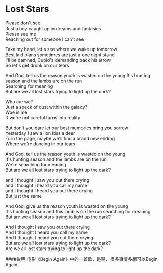 Lost Stars
===========

Please don't see  
Just a boy caught up in dreams and fantasies  
Please see me  
Reaching out for someone I can't see

Take my hand, let's see where we wake up tomorrow  
Best laid plans sometimes are just a one night stand  
I'll be damned, Cupid's demanding back his arrow  
So let's get drunk on our tears

And God, tell us the reason youth is wasted on the young  It's hunting season and the lambs are on the run   
Searching for meaning  
But are we all lost stars trying to light up the dark?

Who are we?  
Just a speck of dust within the galaxy?  
Woe is me  
If we're not careful turns into reality

But don't you dare let our best memories bring you sorrow  
Yesterday I saw a lion kiss a deer  
Turn the page, maybe we'll find a brand new ending  
Where we're dancing in our tears

And God, tell us the reason youth is wasted on the young  
It's hunting season and the lambs are on the run  
We're searching for meaning  
But are we all lost stars trying to light up the dark?

and I thought I saw you out there crying  
and I thought I heard you call my name  
and I thought I heard you out there crying  
But just the same

And God, give us the reason youth is wasted on the young  
It's hunting season and this lamb is on the run
searching for meaning  
But are we all lost stars trying to light up the dark?

And I thought I saw you out there crying  
And I thought I heard you call my name  
And I thought I heard you out there crying  
But are we all lost stars trying to light up the dark?  
Are we all lost stars trying to light up the dark?

####说明
电影《Begin Again》中的一首歌，是啊，很多事情多想可以Begin Again.